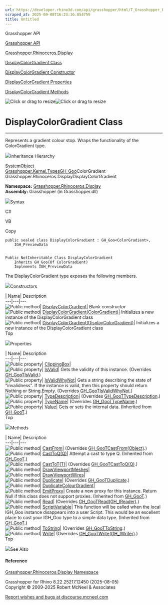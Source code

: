 ```yaml
---
url: https://developer.rhino3d.com/api/grasshopper/html/T_Grasshopper_Rhinoceros_Display_DisplayColorGradient.htm
scraped_at: 2025-09-08T16:23:16.054759
title: Untitled
---
```


Grasshopper API

[Grasshopper API](../html/723c01da-9986-4db2-8f53-6f3a7494df75.htm
"Grasshopper API")

[Grasshopper.Rhinoceros.Display](../html/N_Grasshopper_Rhinoceros_Display.htm
"Grasshopper.Rhinoceros.Display")

[DisplayColorGradient
Class](../html/T_Grasshopper_Rhinoceros_Display_DisplayColorGradient.htm
"DisplayColorGradient Class")

[DisplayColorGradient Constructor
](../html/Overload_Grasshopper_Rhinoceros_Display_DisplayColorGradient__ctor.htm
"DisplayColorGradient Constructor ")

[DisplayColorGradient
Properties](../html/Properties_T_Grasshopper_Rhinoceros_Display_DisplayColorGradient.htm
"DisplayColorGradient Properties")

[DisplayColorGradient
Methods](../html/Methods_T_Grasshopper_Rhinoceros_Display_DisplayColorGradient.htm
"DisplayColorGradient Methods")

![Click or drag to resize](../icons/TocOpen.gif)![Click or drag to
resize](../icons/TocClose.gif)

# DisplayColorGradient Class  
  
---  
  
Represents a gradient colour stop. Wraps the functionality of the
ColorGradient type.

![](../icons/SectionExpanded.png)Inheritance Hierarchy

[SystemObject](https://docs.microsoft.com/dotnet/api/system.object)  
[Grasshopper.Kernel.TypesGH_Goo](T_Grasshopper_Kernel_Types_GH_Goo_1.htm)ColorGradient  
Grasshopper.Rhinoceros.DisplayDisplayColorGradient  

**Namespace:**
[Grasshopper.Rhinoceros.Display](N_Grasshopper_Rhinoceros_Display.htm)  
**Assembly:** Grasshopper (in Grasshopper.dll)

![](../icons/SectionExpanded.png)Syntax

C#

VB

Copy

    
    
    public sealed class DisplayColorGradient : GH_Goo<ColorGradient>, 
    	IGH_PreviewData
    
    
    Public NotInheritable Class DisplayColorGradient
    	Inherits GH_Goo(Of ColorGradient)
    	Implements IGH_PreviewData

The DisplayColorGradient type exposes the following members.

![](../icons/SectionExpanded.png)Constructors

| Name| Description  
---|---|---  
![Public method](../icons/pubmethod.gif)|
[DisplayColorGradient](M_Grasshopper_Rhinoceros_Display_DisplayColorGradient__ctor.htm)|
Blank constructor  
![Public method](../icons/pubmethod.gif)|
[DisplayColorGradient(ColorGradient)](M_Grasshopper_Rhinoceros_Display_DisplayColorGradient__ctor_2.htm)|
Initializes a new instance of the DisplayColorGradient class  
![Public method](../icons/pubmethod.gif)|
[DisplayColorGradient(DisplayColorGradient)](M_Grasshopper_Rhinoceros_Display_DisplayColorGradient__ctor_1.htm)|
Initializes a new instance of the DisplayColorGradient class  
Top

![](../icons/SectionExpanded.png)Properties

| Name| Description  
---|---|---  
![Public property](../icons/pubproperty.gif)|
[ClippingBox](P_Grasshopper_Rhinoceros_Display_DisplayColorGradient_ClippingBox.htm)|  
![Public property](../icons/pubproperty.gif)|
[IsValid](P_Grasshopper_Rhinoceros_Display_DisplayColorGradient_IsValid.htm)|
Gets the validity of this instance.  (Overrides
[GH_GooTIsValid](P_Grasshopper_Kernel_Types_GH_Goo_1_IsValid.htm).)  
![Public property](../icons/pubproperty.gif)|
[IsValidWhyNot](P_Grasshopper_Rhinoceros_Display_DisplayColorGradient_IsValidWhyNot.htm)|
Gets a string describing the state of "invalidness". If the instance _is_
valid, then this property should return Nothing or String.Empty.  (Overrides
[GH_GooTIsValidWhyNot](P_Grasshopper_Kernel_Types_GH_Goo_1_IsValidWhyNot.htm).)  
![Public property](../icons/pubproperty.gif)|
[TypeDescription](P_Grasshopper_Rhinoceros_Display_DisplayColorGradient_TypeDescription.htm)|
(Overrides
[GH_GooTTypeDescription](P_Grasshopper_Kernel_Types_GH_Goo_1_TypeDescription.htm).)  
![Public property](../icons/pubproperty.gif)|
[TypeName](P_Grasshopper_Rhinoceros_Display_DisplayColorGradient_TypeName.htm)|
(Overrides
[GH_GooTTypeName](P_Grasshopper_Kernel_Types_GH_Goo_1_TypeName.htm).)  
![Public property](../icons/pubproperty.gif)|
[Value](P_Grasshopper_Kernel_Types_GH_Goo_1_Value.htm)|  Gets or sets the
internal data.  (Inherited from
[GH_GooT](T_Grasshopper_Kernel_Types_GH_Goo_1.htm).)  
Top

![](../icons/SectionExpanded.png)Methods

| Name| Description  
---|---|---  
![Public method](../icons/pubmethod.gif)|
[CastFrom](M_Grasshopper_Rhinoceros_Display_DisplayColorGradient_CastFrom.htm)|
(Overrides
[GH_GooTCastFrom(Object)](M_Grasshopper_Kernel_Types_GH_Goo_1_CastFrom.htm).)  
![Public method](../icons/pubmethod.gif)|
[CastToQ(Q)](M_Grasshopper_Kernel_Types_GH_Goo_1_CastTo__1.htm)|  Attempt a
cast to type Q.  (Inherited from
[GH_GooT](T_Grasshopper_Kernel_Types_GH_Goo_1.htm).)  
![Public method](../icons/pubmethod.gif)|
[CastToT(T)](M_Grasshopper_Rhinoceros_Display_DisplayColorGradient_CastTo__1.htm)|
(Overrides
[GH_GooTCastToQ(Q)](M_Grasshopper_Kernel_Types_GH_Goo_1_CastTo__1.htm).)  
![Public method](../icons/pubmethod.gif)|
[DrawViewportMeshes](M_Grasshopper_Rhinoceros_Display_DisplayColorGradient_DrawViewportMeshes.htm)|  
![Public method](../icons/pubmethod.gif)|
[DrawViewportWires](M_Grasshopper_Rhinoceros_Display_DisplayColorGradient_DrawViewportWires.htm)|  
![Public method](../icons/pubmethod.gif)|
[Duplicate](M_Grasshopper_Rhinoceros_Display_DisplayColorGradient_Duplicate.htm)|
(Overrides
[GH_GooTDuplicate](M_Grasshopper_Kernel_Types_GH_Goo_1_Duplicate.htm).)  
![Public method](../icons/pubmethod.gif)|
[DuplicateColourGradient](M_Grasshopper_Rhinoceros_Display_DisplayColorGradient_DuplicateColourGradient.htm)|  
![Public method](../icons/pubmethod.gif)|
[EmitProxy](M_Grasshopper_Kernel_Types_GH_Goo_1_EmitProxy.htm)|  Create a new
proxy for this instance. Return Null if this class does not support proxies.
(Inherited from [GH_GooT](T_Grasshopper_Kernel_Types_GH_Goo_1.htm).)  
![Public method](../icons/pubmethod.gif)|
[Read](M_Grasshopper_Rhinoceros_Display_DisplayColorGradient_Read.htm)|
(Overrides
[GH_GooTRead(GH_IReader)](M_Grasshopper_Kernel_Types_GH_Goo_1_Read.htm).)  
![Public method](../icons/pubmethod.gif)|
[ScriptVariable](M_Grasshopper_Kernel_Types_GH_Goo_1_ScriptVariable.htm)|
This function will be called when the local IGH_Goo instance disappears into a
user Script. This would be an excellent place to cast your IGH_Goo type to a
simple data type.  (Inherited from
[GH_GooT](T_Grasshopper_Kernel_Types_GH_Goo_1.htm).)  
![Public method](../icons/pubmethod.gif)|
[ToString](M_Grasshopper_Rhinoceros_Display_DisplayColorGradient_ToString.htm)|
(Overrides
[GH_GooTToString](M_Grasshopper_Kernel_Types_GH_Goo_1_ToString.htm).)  
![Public method](../icons/pubmethod.gif)|
[Write](M_Grasshopper_Rhinoceros_Display_DisplayColorGradient_Write.htm)|
(Overrides
[GH_GooTWrite(GH_IWriter)](M_Grasshopper_Kernel_Types_GH_Goo_1_Write.htm).)  
Top

![](../icons/SectionExpanded.png)See Also

#### Reference

[Grasshopper.Rhinoceros.Display
Namespace](N_Grasshopper_Rhinoceros_Display.htm)

Grasshopper for Rhino 8.22.25217.12450 (2025-08-05)  
Copyright © 2009-2025 Robert McNeel & Associates

[Report wishes and bugs at
discourse.mcneel.com](https://discourse.mcneel.com/c/grasshopper)

